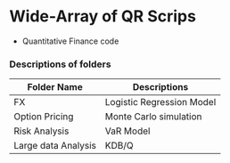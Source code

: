 # Wide-Array of QR Scrips 

* Quantitative Finance code 


### Descriptions of folders
Folder Name | Descriptions
----    |   ----
FX  | Logistic Regression Model
Option Pricing | Monte Carlo simulation
Risk Analysis   | VaR Model
Large data Analysis   |  KDB/Q

